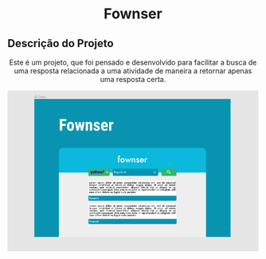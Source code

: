 <h1 align="center">Fownser</h1>

## Descrição do Projeto
<p align="center">
 Este é um projeto, que foi pensado e desenvolvido para facilitar a busca de uma resposta relacionada
 a uma atividade de maneira a retornar apenas uma resposta certa. 
</p>
<img src="assets/Fownser.png"></img>
